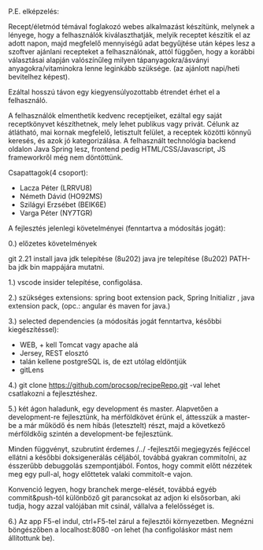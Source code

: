 P.E. elképzelés:

Recept/életmód témával foglakozó webes alkalmazást készítünk, melynek a lényege, hogy a felhasználók kiválaszthatják, melyik receptet készítik el az adott napon, majd megfelelő mennyiségű adat begyűjtése után képes lesz a szoftver ajánlani recepteket a felhasználónak, attól függően, hogy a korábbi választásai alapján valószínűleg milyen tápanyagokra/ásványi anyagokra/vitaminokra lenne leginkább szüksége. (az ajánlott napi/heti bevitelhez képest).
 
Ezáltal hosszú távon egy kiegyensúlyozottabb étrendet érhet el a felhasználó. 

A felhasználók elmenthetik kedvenc receptjeiket, ezáltal egy saját receptkönyvet készíthetnek, mely lehet publikus vagy privát.
Célunk az átlátható, mai kornak megfelelő, letisztult felület, a receptek közötti könnyű keresés, és azok jó kategorizálása.
A felhasznált technológia backend oldalon Java Spring lesz, frontend pedig HTML/CSS/Javascript, JS frameworkről még nem döntöttünk.

Csapattagok(4 csoport):

- Lacza Péter (LRRVU8) 
- Németh Dávid (HO92MS) 
- Szilágyi Erzsébet (BEIK6E)
- Varga Péter (NY7TGR)



A fejlesztés jelenlegi követelményei (fenntartva a módosítás jogát):

0.) előzetes követelmények 


git 2.21 install
java jdk telepítése (8u202)
java jre telepítése (8u202)
PATH-ba jdk bin mappájára mutatni.

1.) vscode insider telepítése, configolása.


2.) szükséges extensions: spring boot extension pack, Spring Initializr , java extension pack, (opc.: angular és maven for java.)


3.) selected dependencies (a módosítás jogát fenntartva, későbbi kiegészítéssel):
- WEB, + kell Tomcat vagy apache alá
- Jersey, REST elosztó
- talán kellene postgreSQL is, de ezt utólag eldöntjük
- gitLens


4.) git clone https://github.com/procsop/recipeRepo.git -val lehet csatlakozni a fejlesztéshez.


5.) két ágon haladunk, egy development és master. 
Alapvetően a development-re fejlesztünk, ha mérföldkövet érünk el, áttesszük a master-be a már működő és nem hibás (letesztelt) részt, majd a következő mérföldkőig szintén a development-be fejlesztünk.

Minden függvényt, szubrutint érdemes /*..*/ -fejlesztői megjegyzés fejléccel ellátni a későbbi doksigenerálás céljából, továbbá gyakran commitolni, az ésszerűbb debuggolás szempontjából. Fontos, hogy commit előtt nézzétek meg egy pull-al, hogy előttetek valaki
commitolt-e vajon.

Konvenció legyen, hogy branchek merge-elését, továbbá egyéb commit&push-tól különböző git parancsokat az adjon ki elsősorban, aki tudja, hogy azzal valójában mit csinál, vállalva a felelősséget is.


6.) Az app F5-el indul, ctrl+F5-tel zárul a fejlesztői környezetben. Megnézni böngészőben a localhost:8080 -on lehet (ha configoláskor mást nem állítottunk be). 